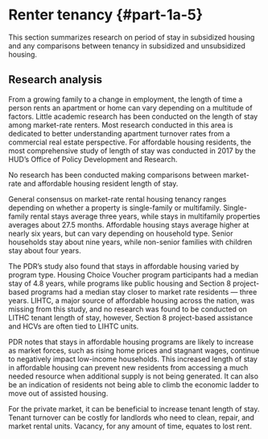 # Renter tenancy {#part-1a-5}

This section summarizes research on period of stay in subsidized housing and any comparisons between tenancy in subsidized and unsubsidized housing.

## Research analysis

From a growing family to a change in employment, the length of time a person rents an apartment or home can vary depending on a multitude of factors. Little academic research has been conducted on the length of stay among market-rate renters. Most research conducted in this area is dedicated to better understanding apartment turnover rates from a commercial real estate perspective. For affordable housing residents, the most comprehensive study of length of stay was conducted in 2017 by the HUD’s Office of Policy Development and Research. 

No research has been conducted making comparisons between market-rate and affordable housing resident length of stay. 

General consensus on market-rate rental housing tenancy ranges depending on whether a property is single-family or multifamily. Single-family rental stays average three years, while stays in multifamily properties averages about 27.5 months. Affordable housing stays average higher at nearly six years, but can vary depending on household type. Senior households stay about nine years, while non-senior families with children stay about four years. 

The PDR’s study also found that stays in affordable housing varied by program type. Housing Choice Voucher program participants had a median stay of 4.8 years, while programs like public housing and Section 8 project-based programs had a median stay closer to market rate residents — three years. LIHTC, a major source of affordable housing across the nation, was missing from this study, and no research was found to be conducted on LITHC tenant length of stay, however, Section 8 project-based assistance and HCVs are often tied to LIHTC units.

PDR notes that stays in affordable housing programs are likely to increase as market forces, such as rising home prices and stagnant wages, continue to negatively impact low-income households. This increased length of stay in affordable housing can prevent new residents from accessing a much needed resource when additional supply is not being generated. It can also be an indication of residents not being able to climb the economic ladder to move out of assisted housing. 

For the private market, it can be beneficial to increase tenant length of stay. Tenant turnover can be costly for landlords who need to clean, repair, and market rental units. Vacancy, for any amount of time, equates to lost rent.
